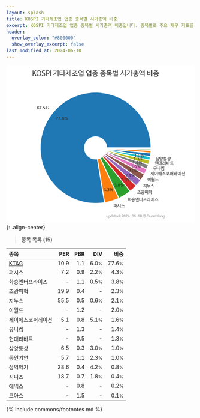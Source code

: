 ```yaml
---
layout: splash
title: KOSPI 기타제조업 업종 종목별 시가총액 비중
excerpt: KOSPI 기타제조업 업종 종목별 시가총액 비중입니다. 종목별로 주요 재무 지표를 함께 표시합니다.
header:
  overlay_color: "#800000"
  show_overlay_excerpt: false
last_modified_at: 2024-06-10
---
```



![KOSPI 기타제조업 업종 종목별 시가총액 비중](/stats/sector/images/kospi_업종_기타제조업_종목.png){: .align-center}


> **종목 목록 (15)**<a id="list"></a>

| **종목** | **PER** | **PBR** | **DIV** | **비중** |
| :------- | ------: | ------: | ------: | -------: |
| [KT&G](/033780/) | 10.9 | 1.1 | 6.0<small>%</small> | 77.6<small>%</small> |
| 퍼시스 | 7.2 | 0.9 | 2.2<small>%</small> | 4.3<small>%</small> |
| 화승엔터프라이즈 | - | 1.1 | 0.5<small>%</small> | 3.8<small>%</small> |
| 조광피혁 | 19.9 | 0.4 | - | 2.3<small>%</small> |
| 지누스 | 55.5 | 0.5 | 0.6<small>%</small> | 2.1<small>%</small> |
| 이월드 | - | 1.2 | - | 2.0<small>%</small> |
| 제이에스코퍼레이션 | 5.1 | 0.8 | 5.1<small>%</small> | 1.6<small>%</small> |
| 유니켐 | - | 1.3 | - | 1.4<small>%</small> |
| 현대리바트 | - | 0.5 | - | 1.3<small>%</small> |
| 삼양통상 | 6.5 | 0.3 | 3.0<small>%</small> | 1.0<small>%</small> |
| 동인기연 | 5.7 | 1.1 | 2.3<small>%</small> | 1.0<small>%</small> |
| 삼익악기 | 28.6 | 0.4 | 4.2<small>%</small> | 0.8<small>%</small> |
| 시디즈 | 18.7 | 0.7 | 1.8<small>%</small> | 0.4<small>%</small> |
| 에넥스 | - | 0.8 | - | 0.2<small>%</small> |
| 코아스 | - | 1.5 | - | 0.1<small>%</small> |

{% include commons/footnotes.md %}